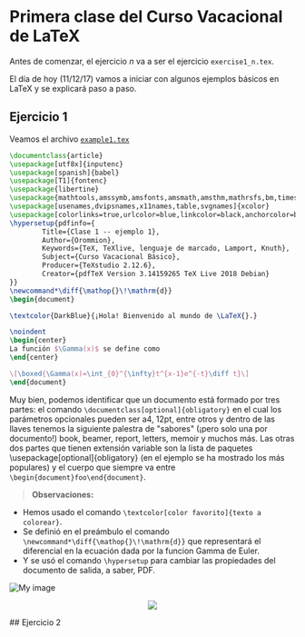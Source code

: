 # Primera clase del Curso Vacacional de LaTeX
Antes de comenzar, el ejercicio *n* va a ser el ejercicio `exercise1_n.tex`.

El día de hoy (11/12/17) vamos a iniciar con algunos ejemplos básicos en LaTeX y se explicará paso a paso.

## Ejercicio 1
Veamos el archivo [`example1.tex`](https://github.com/carlosal1015/Curso-de-LaTeX/blob/master/Curso%20Vacacional%20B%C3%A1sico/Clases/Clase%201/example1.tex)

```tex
\documentclass{article}
\usepackage[utf8x]{inputenc}
\usepackage[spanish]{babel}
\usepackage[T1]{fontenc}
\usepackage{libertine}
\usepackage{mathtools,amssymb,amsfonts,amsmath,amsthm,mathrsfs,bm,times,bbold}
\usepackage[usenames,dvipsnames,x11names,table,svgnames]{xcolor}
\usepackage[colorlinks=true,urlcolor=blue,linkcolor=black,anchorcolor=black,citecolor=black]{hyperref}
\hypersetup{pdfinfo={
		Title={Clase 1 -- ejemplo 1},
		Author={Orommion},
		Keywords={TeX, TeXlive, lenguaje de marcado, Lamport, Knuth},
		Subject={Curso Vacacional Básico},
		Producer={TeXstudio 2.12.6},
		Creator={pdfTeX Version 3.14159265 TeX Live 2018 Debian}
}}
\newcommand*\diff{\mathop{}\!\mathrm{d}}
\begin{document}

\textcolor{DarkBlue}{¡Hola! Bienvenido al mundo de \LaTeX{}.}

\noindent
\begin{center}
La función $\Gamma(x)$ se define como
\end{center}

\[\boxed{\Gamma(x)=\int_{0}^{\infty}t^{x-1}e^{-t}\diff t}\]
\end{document}
```
Muy bien, podemos identificar que un documento está formado por tres partes: el comando `\documentclass[optional]{obligatory}` en el cual los parámetros opcionales pueden ser a4, 12pt, entre otros y dentro de las llaves tenemos la siguiente palestra de "sabores" (¡pero solo una por documento!) book, beamer, report, letters, memoir y muchos más. Las otras dos partes que tienen extensión variable son la lista de paquetes \usepackage[optional]{obligatory} (en el ejemplo se ha mostrado los más populares) y el cuerpo que siempre va entre `\begin{document}foo\end{document}`.

> **Observaciones:**
- Hemos usado el comando `\textcolor[color favorito]{texto a colorear}`.
- Se definió en el preámbulo el comando `\newcommand*\diff{\mathop{}\!\mathrm{d}}` que representará el diferencial en la ecuación dada por la funcion Gamma de Euler.
- Y se usó el comando `\hypersetup` para cambiar las propiedades del documento de salida, a saber, PDF.

![My image](https://github.com/carlosal1015/Curso-de-LaTeX/blob/master/Curso%20Vacacional%20B%C3%A1sico/Clases/Clase%201/images/example1.png)

<p align="center">
  <img src="https://github.com/carlosal1015/Curso-de-LaTeX/blob/master/Curso%20Vacacional%20B%C3%A1sico/Clases/Clase%201/images/example1.png">
</p>
## Ejercicio 2
